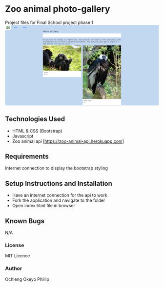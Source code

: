 # Zoo animal photo-gallery
Project files for Final School project phase 1
![screenshot](images/zoo-app-01.png)

## Technologies Used
- HTML & CSS (Bootstrap)
- Javascript
- Zoo animal api [https://zoo-animal-api.herokuapp.com]
## Requirements
Internet connection to display the bootstrap styling
## Setup Instructions and Installation
- Have an internet connection for the api to work
- Fork the application and navigate to the folder
- Open index.html file in browser
## Known Bugs
N/A

### License
MIT Licence
### Author
Ochieng Okeyo Phillip
